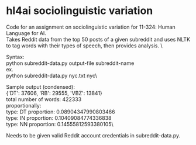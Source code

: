 # hl4ai sociolinguistic variation

Code for an assignment on sociolinguistic variation for 11-324: Human Language for AI.\
Takes Reddit data from the top 50 posts of a given subreddit and uses NLTK to tag words with their types of speech, then provides analysis. \

Syntax:\
python subreddit-data.py output-file subreddit-name\
ex.\
python subreddit-data.py nyc.txt nyc\

Sample output (condensed):\
{'DT': 37606, 'RB': 29555, 'VBZ': 13841}\
total number of words: 422333\
proportionally: \
type: DT proportion: 0.08904347990803466\
type: IN proportion: 0.10409084774336838\
type: NN proportion: 0.14555812593380105\

Needs to be given valid Reddit account credentials in subreddit-data.py.
